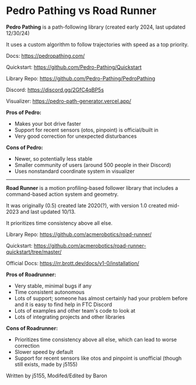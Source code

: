 # Pedro Pathing vs Road Runner

**Pedro Pathing** is a path-following library (created early 2024, last updated 12/30/24)

It uses a custom algorithm to follow trajectories with speed as a top priority.

Docs: <https://pedropathing.com/>

Quickstart: <https://github.com/Pedro-Pathing/Quickstart>

Library Repo: <https://github.com/Pedro-Pathing/PedroPathing>

Discord: <https://discord.gg/2GfC4qBP5s>

Visualizer: <https://pedro-path-generator.vercel.app/>

**Pros of Pedro:**

- Makes your bot drive faster
- Support for recent sensors (otos, pinpoint) is official/built in
- Very good correction for unexpected disturbances

**Cons of Pedro:**

- Newer, so potentially less stable 
- Smaller community of users (around 500 people in their Discord)
- Uses nonstandard coordinate system in visualizer


---

**Road Runner** is a motion profiling-based follower library
that includes a command-based action system and geometry.

It was originally (0.5) created late 2020(?),
with version 1.0 created mid-2023 and last updated 10/13.

It prioritizes time consistency above all else.

Library Repo: <https://github.com/acmerobotics/road-runner/>

Quickstart: <https://github.com/acmerobotics/road-runner-quickstart/tree/master/>

Official Docs: <https://rr.brott.dev/docs/v1-0/installation/>


**Pros of Roadrunner:**

- Very stable, minimal bugs if any
- Time consistent autonomous
- Lots of support; someone has almost certainly had your problem before and it is easy to find help in FTC Discord
- Lots of examples and other team's code to look at
- Lots of integrating projects and other libraries

**Cons of Roadrunner:**

- Prioritizes time consistency above all else, which can lead to worse correction
- Slower speed by default
- Support for recent sensors like otos and pinpoint is unofficial
  (though still exists, made by j5155)

Written by j5155, Modifed/Edited by Baron
